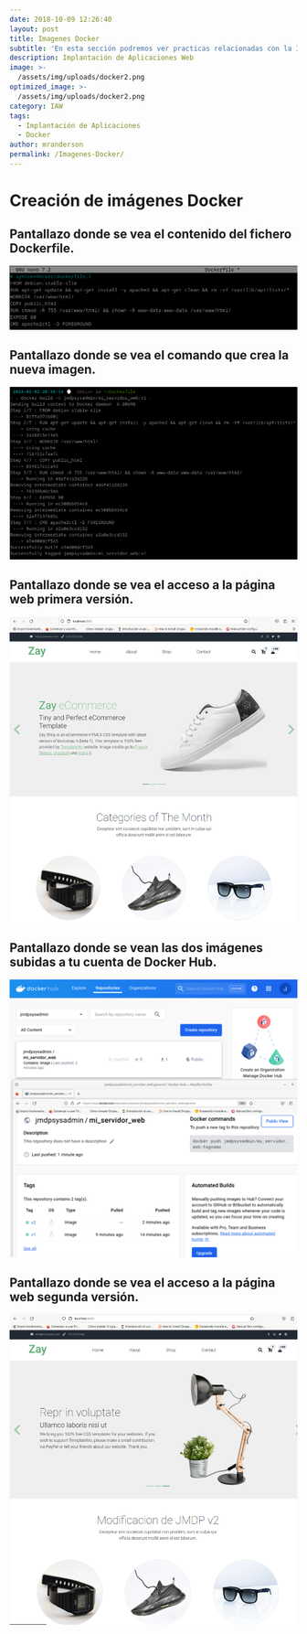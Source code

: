 ```yaml
---
date: 2018-10-09 12:26:40
layout: post
title: Imagenes Docker
subtitle: 'En esta sección podremos ver practicas relacionadas con la Implantación de Aplicaciones Web'
description: Implantación de Aplicaciones Web
image: >-
  /assets/img/uploads/docker2.png
optimized_image: >-
  /assets/img/uploads/docker2.png
category: IAW
tags:
  - Implantación de Aplicaciones
  - Docker
author: mranderson
permalink: /Imagenes-Docker/
---
```

# Creación de imágenes Docker

##  Pantallazo donde se vea el contenido del fichero Dockerfile.

![Web](/assets/img/uploads/20(1).png)

##    Pantallazo donde se vea el comando que crea la nueva imagen.

![Web](/assets/img/uploads/19(3).png)

 ##    Pantallazo donde se vea el acceso a la página web primera versión.

![Web](/assets/img/uploads/21(3).png)

 ##    Pantallazo donde se vean las dos imágenes subidas a tu cuenta de Docker Hub.

![Web](/assets/img/uploads/22(2).png)

##    Pantallazo donde se vea el acceso a la página web segunda versión.

![Web](/assets/img/uploads/23(2).png)